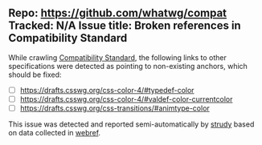 
Repo: https://github.com/whatwg/compat
Tracked: N/A
Issue title: Broken references in Compatibility Standard
---
While crawling [Compatibility Standard](https://compat.spec.whatwg.org/), the following links to other specifications were detected as pointing to non-existing anchors, which should be fixed:
* [ ] https://drafts.csswg.org/css-color-4/#typedef-color
* [ ] https://drafts.csswg.org/css-color-4/#valdef-color-currentcolor
* [ ] https://drafts.csswg.org/css-transitions/#animtype-color

This issue was detected and reported semi-automatically by [strudy](https://github.com/w3c/strudy/) based on data collected in [webref](https://github.com/w3c/webref/).